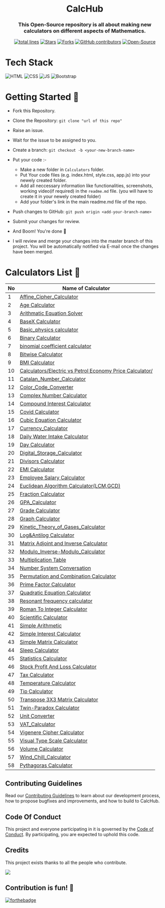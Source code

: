 <h1 align="center">CalcHub</h1>
<h3 align="center">This Open-Source repository is all about making new calculators on different aspects of Mathematics.</h3>
<div align="center">
<a href="https://github.com/vasu-1/CalcHub"><img src="https://sloc.xyz/github/vasu-1/CalcHub" alt="total lines"/></a>
<a href="https://github.com/vasu-1/CalcHub"><img src="https://img.shields.io/github/stars/vasu-1/CalcHub" alt="Stars"/></a>
<a href="https://github.com/vasu-1/CalcHub/network/members"><img src="https://img.shields.io/github/forks/vasu-1/CalcHub" alt="Forks"/></a>
<a href="https://github.com/vasu-1/CalcHub/graphs/contributors"><img alt="GitHub contributors" src="https://img.shields.io/github/contributors/vasu-1/CalcHub?color=2b9348"></a>
<a href="https://github.com/vasu-1/CalcHub"><img src="https://badges.frapsoft.com/os/v2/open-source.svg" alt="Open-Source"/></a>
<!-- <a href="https://open.vscode.dev/organization/repository"><img src="https://open.vscode.dev/badges/open-in-vscode.svg" alt="Open in Visual Studio Code"/></a> -->
</div>

# Tech Stack

![HTML](https://img.shields.io/badge/html5%20-%23E34F26.svg?&style=for-the-badge&logo=html5&logoColor=white)
![CSS](https://img.shields.io/badge/css3%20-%231572B6.svg?&style=for-the-badge&logo=css3&logoColor=white)
![JS](https://img.shields.io/badge/javascript%20-%23323330.svg?&style=for-the-badge&logo=javascript&logoColor=%23F7DF1E)
<img alt="Bootstrap" src="https://img.shields.io/badge/bootstrap-%23563D7C.svg?style=for-the-badge&logo=bootstrap&logoColor=white"/>


# Getting Started 🚀

- Fork this Repository.
- Clone the Repository: `git clone "url of this repo"`
- Raise an issue.
- Wait for the issue to be assigned to you.
- Create a branch: `git checkout -b <your-new-branch-name>`
- Put your code :-

  - Make a new folder in `Calculators` folder.
  - Put Your code files (e.g. index.html, style.css, app.js) into your newely created folder.
  - Add all neccessary information like functionalities, screenshots, working video(if required) in the `readme.md` file. (you will have to create it in your newely created folder)
  - Add your folder's link in the main readme.md file of the repo.

- Push changes to GitHub: `git push origin <add-your-branch-name>`
- Submit your changes for review.
- And Boom! You're done 🥳
- I will review and merge your changes into the master branch of this project. You will be automatically notified via E-mail once the changes have been merged.

# Calculators List 📑

No | Name of Calculator
-- | --
1 | [Affine_Cipher_Calculator](./Calculators/Affine_Cipher_Calculator/)
2 | [Age Calculator](./Calculators/Age_Calculator/)
3 | [Arithmatic Equation   Solver](./Calculators/Arithmatic%20Equation%20Solver/)
4 | [BaseX Calculator](./Calculators/BaseX_Calculator)
5 | [Basic_physics   calculator](./Calculators/Basic_physics%20calculator/)
6 | [Binary Calculator](./Calculators/Binary_Calculator/)
7 | [binomial coefficient   calculator](./Calculators/Binomial_Coeff_Calc/)
8 | [Bitwise Calculator](./Calculators/Bitwise_Calculator/)
9 | [BMI Calculator](./Calculators/BMI_Calculator/)
10 | [Calculators/Electric vs Petrol Economy Price   Calculator/](./Calculators/Electric%20vs%20Petrol%20Economy%20Price%20Calculator/)
11 | [Catalan_Number_Calculator](./Calculators/Catalan_Number_Calculator/)
12 | [Color_Code_Converter](./Calculators/Color_Code_Converter/)
13 | [Complex Number Calculator](./Calculators/Complex_Number_Calculator/)
14 | [Compound Interest Calculator](./Calculators/CompoundInterest_Calculator)
15 | [Covid Calculator](./Calculators/Covid%20Calculator/)
16 | [Cubic Equation Calculator](./Calculators/Cubic_Equation_Calc/)
17 | [Currency_Calculator](./Calculators/Currency-Calculator/)
18 | [Daily Water Intake   Calculator](./Calculators/Daily_Water_Intake_Calculator)
19 | [Day Calculator](./Calculators/DayCalculator/)
20 | [Digital_Storage_Calculator](./Calculators/Digital_Storage_Calculator/)
21 | [Divisors Calculator](./Calculators/Divisors%20Calculator/)
22 | [EMI Calculator](./Calculators/EMI_Calculator/)
23 | [Employee Salary   Calculator](./Calculators/Employee%20Salary%20Calculator/)
24 | [Euclidean Algorithm   Calculator(LCM,GCD)](./Calculators/Euclidean_Algorithm_Calculator/)
25 | [Fraction Calculator](./Calculators/Fraction%20Calculator/)
26 | [GPA_Calculator](./Calculators/GPA_Calculator/index.html)
27 | [Grade Calculator](./Calculators/Grade_Calculator/)
28 | [Graph Calculator](./Calculators/Graph%20Calculator/)
29 | [Kinetic_Theory_of_Gases_Calculator](./Calculators/Kinetic_Theory_of_Gases_Calculator/)
30 | [Log&Antilog Calculator](./Calculators/Log_Calculator/)
31 | [Matrix Adjoint and Inverse   Calculator](./Calculators/Matrix%20Adjoint%20and%20Inverse%20Calculator/)
32 | [Modulo_Inverse-Modulo_Calculator](./Calculators/Modulo_Inverse-Modulo_Calculator/)
33 | [Multiplication Table](./Calculators/Multiplication_table/)
34 | [Number System   Conversation](./Calculators/NumberSystemCoversion_Calculator/)
35 | [Permutation and Combination   Calculator](./Calculators/Permutation%20and%20Combination%20Calculator/)
36 | [Prime Factor Calculator](./Calculators/PrimeFactors_Calculator/)
37 | [Quadratic Equation   Calculator](./Calculators/Quadratic_Equation_Calculator)
38 | [Resonant frequency   calculator](./Calculators/Resonant_frequency_calculator/)
39 | [Roman To Integer   Calculator](./Calculators/Roman_To_Integer_Calculator/)
40 | [Scientific Calculator](./Calculators/Scientific_Calculator)
41 | [Simple Arithmetic](./Calculators/Simple_Arithmetic)
42 | [Simple Interest Calculator](./Calculators/Simple_Interest/)
43 | [Simple Matrix   Calculator](./Calculators/Matrix_Operations_Calculator/)
44 | [Sleep Calculator](./Calculators/Sleep_Calculator/)
45 | [Statistics Calculator](./Calculators/Statistics%20Calculator)
46 | [Stock Profit And Loss   Calculator](./Calculators/Stock_Profit%20_And_Loss_Calculator/)
47 | [Tax Calculator](./Calculators/IncomeTaxCalculator)
48 | [Temperature Calculator](./Calculators/Temperature_Calculator)
49 | [Tip Calculator](./Calculators/Tip_Calculator/)
50 | [Transpose 3X3 Matrix   Calculator](./Calculators/Transpose_3X3_Matrix_Calculator/)
51 | [Twin-Paradox Calculator](./Calculators/Twin-Paradox%20Calculator)
52 | [Unit Converter](./Calculators/Unit%20Converter/)
53 | [VAT_Calculator](./Calculators/VAT_Calculator/)
54 | [Vigenere Cipher   Calculator](./Calculators/VigenereCipher_Calculator/)
55 | [Visual Type Scale   Calculator](./Calculators/Visual%20Type%20Scale%20Calculator/)
56 | [Volume Calculator](./Calculators/Volume%20Calculator)
57 | [Wind_Chill_Calculator](./Calculators/Wind_Chill_Calculator/)
58 | [Pythagoras Calculator](./Calculators/Pythagorus%20Calculator/)

## Contributing Guidelines

Read our [Contributing Guidelines](./.github/ContributingGuidelines.md) to learn about our development process, how to propose bugfixes and improvements, and how to build to CalcHub.

## Code Of Conduct

This project and everyone participating in it is governed by the [Code of Conduct](./CODE_OF_CONDUCT.md). By participating, you are expected to uphold this code.

## Credits
This project exists thanks to all the people who contribute.

<a href="graphs/contributors"><img src="https://contrib.rocks/image?repo=vasu-1/CalcHub" /></a>

## Contribution is fun! 🧡

[![forthebadge](https://forthebadge.com/images/badges/built-with-love.svg)](https://forthebadge.com)
